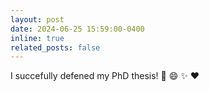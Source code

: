 ```yaml
---
layout: post
date: 2024-06-25 15:59:00-0400
inline: true
related_posts: false
---
```


I succefully defened my PhD thesis! :tada: :smile: :sparkles: :heart: 